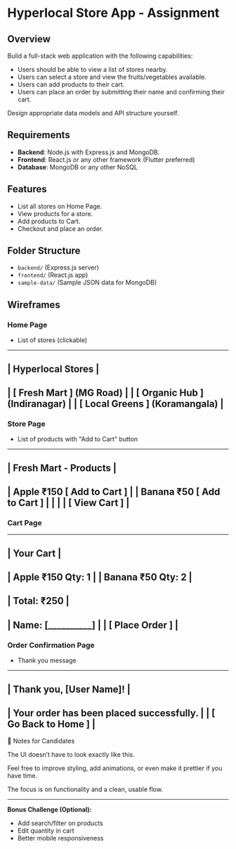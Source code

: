# Hyperlocal Store App - Assignment

## Overview
Build a full-stack web application with the following capabilities:

- Users should be able to view a list of stores nearby.
- Users can select a store and view the fruits/vegetables available.
- Users can add products to their cart.
- Users can place an order by submitting their name and confirming their cart.

Design appropriate data models and API structure yourself.

## Requirements
- **Backend**: Node.js with Express.js and MongoDB.
- **Frontend**: React.js or any other framework (Flutter preferred) 
- **Database**: MongoDB or any other NoSQL 

## Features
- List all stores on Home Page.
- View products for a store.
- Add products to Cart.
- Checkout and place an order.

## Folder Structure
- `backend/` (Express.js server)
- `frontend/` (React.js app)
- `sample-data/` (Sample JSON data for MongoDB)


## Wireframes

### Home Page
- List of stores (clickable)

-------------------------------------------------
| Hyperlocal Stores                             |
-------------------------------------------------
| [ Fresh Mart ]  (MG Road)                     |
| [ Organic Hub ] (Indiranagar)                 |
| [ Local Greens ] (Koramangala)                |
-------------------------------------------------


### Store Page
- List of products with "Add to Cart" button

-------------------------------------------------
| Fresh Mart - Products                         |
-------------------------------------------------
| Apple     ₹150    [ Add to Cart ]             |
| Banana    ₹50     [ Add to Cart ]             |
|                                              |
| [ View Cart ]                                |
-------------------------------------------------


### Cart Page
-------------------------------------------------
| Your Cart                                     |
-------------------------------------------------
| Apple      ₹150   Qty: 1                     |
| Banana     ₹50    Qty: 2                     |
-------------------------------------------------
| Total: ₹250                                  |
-------------------------------------------------
| Name: [__________]                           |
| [ Place Order ]                              |
-------------------------------------------------


### Order Confirmation Page
- Thank you message

-------------------------------------------------
| Thank you, [User Name]!                       |
-------------------------------------------------
| Your order has been placed successfully.      |
| [ Go Back to Home ]                           |
-------------------------------------------------


📌 Notes for Candidates

The UI doesn’t have to look exactly like this.

Feel free to improve styling, add animations, or even make it prettier if you have time.

The focus is on functionality and a clean, usable flow.


---
**Bonus Challenge (Optional):**
- Add search/filter on products
- Edit quantity in cart
- Better mobile responsiveness
